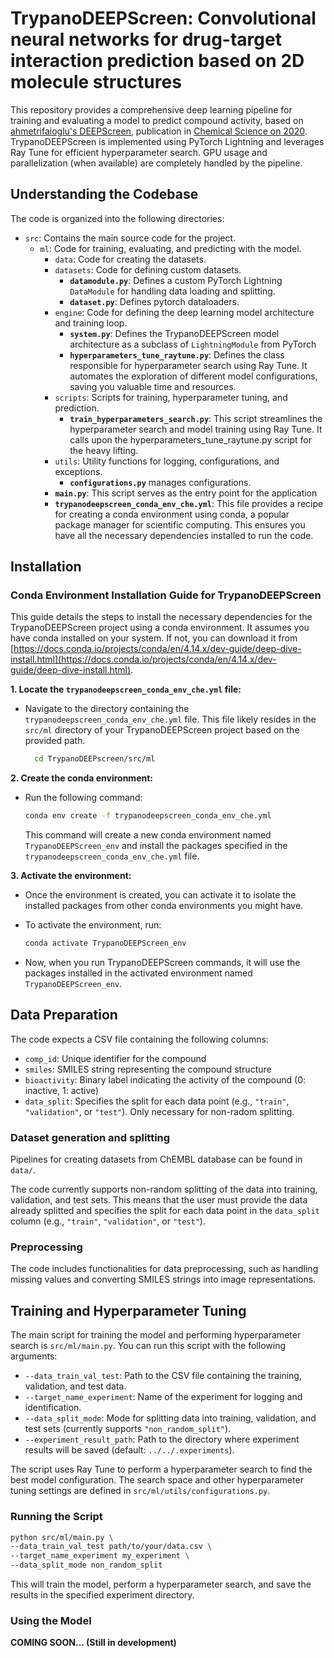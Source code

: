 # TrypanoDEEPScreen: Convolutional neural networks for drug-target interaction prediction based on 2D molecule structures

This repository provides a comprehensive deep learning pipeline for training and evaluating a model to predict compound activity, based on [ahmetrifaioglu's DEEPScreen](https://github.com/cansyl/DEEPScreen), publication in [Chemical Science on 2020](https://doi.org/10.1039/C9SC03414E). TrypanoDEEPScreen is implemented using PyTorch Lightning and leverages Ray Tune for efficient hyperparameter search. GPU usage and parallelization (when available) are completely handled by the pipeline.

## Understanding the Codebase

The code is organized into the following directories:

* `src`: Contains the main source code for the project.
    * `ml`: Code for training, evaluating, and predicting with the model.
        * `data`: Code for creating the datasets.
        * `datasets`: Code for defining custom datasets.
          - **`datamodule.py`**: Defines a custom PyTorch Lightning `DataModule` for handling data loading and splitting.
          - **`dataset.py`**: Defines pytorch dataloaders.  
        * `engine`: Code for defining the deep learning model architecture and training loop.
          - **`system.py`**: Defines the TrypanoDEEPScreen model architecture as a subclass of `LightningModule` from PyTorch
          - **`hyperparameters_tune_raytune.py`**: Defines the class responsible for hyperparameter search using Ray Tune. It automates the exploration of different model configurations, saving you valuable time and resources. 
        * `scripts`: Scripts for training, hyperparameter tuning, and prediction.
          - **`train_hyperparameters_search.py`**: This script streamlines the hyperparameter search and model training using Ray Tune. It calls upon the hyperparameters_tune_raytune.py script for the heavy lifting.
        * `utils`: Utility functions for logging, configurations, and exceptions.
          - **`configurations.py`** manages configurations.
      - **`main.py`**: This script serves as the entry point for the application
      - **`trypanodeepscreen_conda_env_che.yml`**: This file provides a recipe for creating a conda environment using conda, a popular package manager for scientific computing. This ensures you have all the necessary dependencies installed to run the code.

## **Installation**

### **Conda Environment Installation Guide for TrypanoDEEPScreen**

This guide details the steps to install the necessary dependencies for the TrypanoDEEPScreen project using a conda environment. It assumes you have conda installed on your system. If not, you can download it from [https://docs.conda.io/projects/conda/en/4.14.x/dev-guide/deep-dive-install.html](https://docs.conda.io/projects/conda/en/4.14.x/dev-guide/deep-dive-install.html).

**1. Locate the `trypanodeepscreen_conda_env_che.yml` file:**

   - Navigate to the directory containing the `trypanodeepscreen_conda_env_che.yml` file. This file likely resides in the `src/ml` directory of your TrypanoDEEPScreen project based on the provided path.

     ```bash
       cd TrypanoDEEPscreen/src/ml
     ```

**2. Create the conda environment:**

   - Run the following command:

     ```bash
     conda env create -f trypanodeepscreen_conda_env_che.yml
     ```

     This command will create a new conda environment named `TrypanoDEEPScreen_env` and install the packages specified in the `trypanodeepscreen_conda_env_che.yml` file.

**3. Activate the environment:**

   - Once the environment is created, you can activate it to isolate the installed packages from other conda environments you might have.
   - To activate the environment, run:

     ```bash
     conda activate TrypanoDEEPScreen_env
     ```

   - Now, when you run TrypanoDEEPScreen commands, it will use the packages installed in the activated environment named `TrypanoDEEPScreen_env`.

## Data Preparation

The code expects a CSV file containing the following columns:

* `comp_id`: Unique identifier for the compound
* `smiles`: SMILES string representing the compound structure
* `bioactivity`: Binary label indicating the activity of the compound (0: inactive, 1: active)
* `data_split`: Specifies the split for each data point (e.g., `"train"`, `"validation"`, or `"test"`). Only necessary for non-radom splitting.

### **Dataset generation and splitting**

Pipelines for creating datasets from ChEMBL database can be found in `data/`.

The code currently supports non-random splitting of the data into training, validation, and test sets. This means that the user must provide the data already splitted and specifies the split for each data point in the `data_split` column (e.g., `"train"`, `"validation"`, or `"test"`). 

### **Preprocessing**

The code includes functionalities for data preprocessing, such as handling missing values and converting SMILES strings into image representations.

## Training and Hyperparameter Tuning

The main script for training the model and performing hyperparameter search is `src/ml/main.py`. You can run this script with the following arguments:

* `--data_train_val_test`: Path to the CSV file containing the training, validation, and test data.
* `--target_name_experiment`: Name of the experiment for logging and identification.
* `--data_split_mode`: Mode for splitting data into training, validation, and test sets (currently supports `"non_random_split"`).
* `--experiment_result_path`: Path to the directory where experiment results will be saved (default: `../../.experiments`).

The script uses Ray Tune to perform a hyperparameter search to find the best model configuration. The search space and other hyperparameter tuning settings are defined in `src/ml/utils/configurations.py`.

### Running the Script

```bash
python src/ml/main.py \
--data_train_val_test path/to/your/data.csv \
--target_name_experiment my_experiment \
--data_split_mode non_random_split
```

This will train the model, perform a hyperparameter search, and save the results in the specified experiment directory.

### Using the Model

**COMING SOON... (Still in development)**